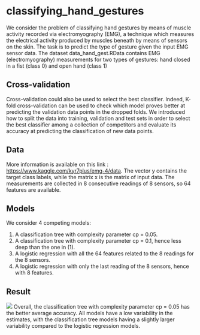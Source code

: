 # classifying_hand_gestures
We consider the problem of classifying hand gestures by means of muscle activity recorded via electromyography
(EMG), a technique which measures the electrical activity produced by muscles beneath by means of sensors on the
skin. The task is to predict the type of gesture given the input EMG sensor data. The dataset data_hand_gest.RData contains EMG (electromyography) measurements for two types of gestures: hand closed in a fist (class 0) and open hand (class 1)

## Cross-validation 
Cross-validation could also be used to select the best classifier. Indeed, K-fold cross-validation can be used to check
which model proves better at predicting the validation data points in the dropped folds. We introduced how to split the data into training, 
validation and test sets in order to select the best classifier among a collection of competitors and evaluate its accuracy at predicting the classification of new data points.

## Data 
More information is available on this link : https://www.kaggle.com/kyr7plus/emg-4/data.
The vector y contains the target class labels, while the matrix x is the matrix of input data. The measurements are
collected in 8 consecutive readings of 8 sensors, so 64 features are available.

## Models 
We consider 4 competing models:
1. A classification tree with complexity parameter cp = 0.05.
2. A classification tree with complexity parameter cp = 0.1, hence less deep than the one in (1).
3. A logistic regression with all the 64 features related to the 8 readings for the 8 sensors.
4. A logistic regression with only the last reading of the 8 sensors, hence with 8 features.

## Result

![](Results/claasifier_accuracy.png)
Overall, the classification tree with complexity parameter cp = 0.05 has the better average accuracy. All models have
a low variability in the estimates, with the classification tree models having a slightly larger variability compared to
the logistic regression models.
